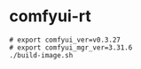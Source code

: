 # comfyui-rt

~~~ shell
# export comfyui_ver=v0.3.27
# export comfyui_mgr_ver=3.31.6
./build-image.sh
~~~
